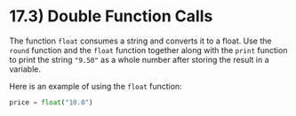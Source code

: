 # 17.3) Double Function Calls

The function `float` consumes a string and converts it to a float.
Use the `round` function and the `float` function together
along with the `print` function to print the string
`"9.50"` as a whole number after storing the result in a
variable.

Here is an example of using the `float` function:

```python
price = float("10.0")
```
